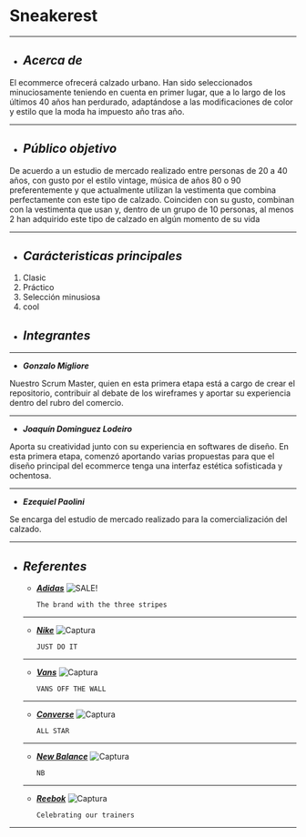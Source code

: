 # Sneakerest

---

+ ## ___Acerca de___

El ecommerce ofrecerá calzado urbano. Han sido seleccionados minuciosamente teniendo en cuenta en primer lugar, que a lo largo de los últimos 40 años han perdurado, adaptándose a las modificaciones de color y estilo que la moda ha impuesto año tras año.

---

+  ## ___Público objetivo___

 De acuerdo a un estudio de mercado realizado entre personas de 20 a 40 años, con gusto por el estilo vintage, música de años 80 o 90 preferentemente y que actualmente utilizan la vestimenta que combina perfectamente con este tipo de calzado. Coinciden con su gusto, combinan con la vestimenta que usan y, dentro de un grupo de 10 personas, al menos 2 han adquirido este tipo de calzado en algún momento de su vida

---

+ ## ___Carácteristicas principales___
1. Clasic
2. Práctico
3. Selección minusiosa
4. cool 

+ ## ___Integrantes___

---

- ___Gonzalo Migliore___

Nuestro Scrum Master, quien en esta primera etapa está a cargo de crear el repositorio, contribuir al debate de los wireframes y aportar su experiencia dentro del rubro del comercio. 

---

- ___Joaquín Dominguez Lodeiro___

Aporta su creatividad junto con su experiencia en softwares de diseño. En esta primera etapa, comenzó aportando varias propuestas para que el diseño principal del ecommerce tenga una interfaz estética sofisticada y ochentosa.

---

- ___Ezequiel Paolini___

 Se encarga del estudio de mercado realizado para la comercialización del calzado.

---

+ ## ___Referentes___
    - [___Adidas___](https://www.adidas.com/us)
        ![SALE!](https://brand.assets.adidas.com/image/upload/f_auto,q_auto,fl_lossy/enUS/Images/COMM-SS20-MayPromo-MemorialDay-mh-upto50off-d_tcm221-494128.jpg)
        ```
        The brand with the three stripes
    ___

    - [___Nike___](https://www.nike.com/us/es/)
        ![Captura](https://www.google.com/url?sa=i&url=https%3A%2F%2Ffakeinet.com%2Fsneakersnike2019-com-tienda-falsa-online-nike%2F&psig=AOvVaw0epfKJ5WSPTu-VWvPO8xej&ust=1590031330701000&source=images&cd=vfe&ved=0CAIQjRxqFwoTCLj1xLy-wekCFQAAAAAdAAAAABAS)
        ```
        JUST DO IT
    ___

    - [___Vans___](https://www.nike.com/us/es/)
        ![Captura](https://www.google.com/url?sa=i&url=https%3A%2F%2Ffakeinet.com%2Fvsshops-club-tienda-online-falsa-vans%2F&psig=AOvVaw0NpvCBHaOra4QRUzyCmsXc&ust=1590031291137000&source=images&cd=vfe&ved=0CAIQjRxqFwoTCOCuu6W-wekCFQAAAAAdAAAAABAJ)
        ```
        VANS OFF THE WALL
    ___

    - [___Converse___](https://www.converse.com/us)
        ![Captura](https://www.google.com/url?sa=i&url=http%3A%2F%2Fovam.com.tr%2FIndex.aspx%3Fgj%3Des%26hl%3Des%26shop%3Donline%2Bconverse%26xi%3D4%26xc%3D12%26pl%3D0%26pr%3D62.99%26you%3D0&psig=AOvVaw3sKYrx2NpJ4JDR57RmhjHf&ust=1590031199272000&source=images&cd=vfe&ved=0CAIQjRxqFwoTCNC6pPm9wekCFQAAAAAdAAAAABAQ)
        ```
        ALL STAR
    ___

    - [___New Balance___](https://www.newbalance.com/)
        ![Captura](https://www.google.com/url?sa=i&url=https%3A%2F%2Fwww.sportchek.ca%2Fbrands%2Fnew-balance.html&psig=AOvVaw3oNPFKCQv6POco8CYFzy7k&ust=1590031120268000&source=images&cd=vfe&ved=0CAIQjRxqFwoTCIDAj9S9wekCFQAAAAAdAAAAABAG)
        ```
        NB
    ___

    - [___Reebok___](https://www.reebok.com/us)
        ![Captura](https://www.google.com/url?sa=i&url=https%3A%2F%2Ffakeinet.com%2Fen%2Ftag%2Freebok-en%2F&psig=AOvVaw1JcoKyDw-pPfYF7KGkZJ_N&ust=1590031398182000&source=images&cd=vfe&ved=0CAIQjRxqFwoTCKimhd--wekCFQAAAAAdAAAAABAE)
        ```
        Celebrating our trainers
___ 
